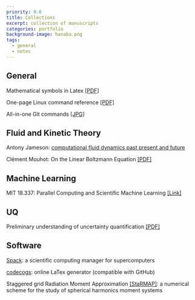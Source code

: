 ```yaml
---
priority: 0.6
title: Collections
excerpt: collection of manuscripts
categories: portfolio
background-image: hanaba.png
tags:
  - general
  - notes
---
```


## General

Mathematical symbols in Latex [[PDF]](https://tbxiao.github.io/documents//latex-math.pdf)

One-page Linux command reference [[PDF]](https://files.fosswire.com/2007/08/fwunixref.pdf)

All-in-one Git commands [[JPG]](https://tbxiao.github.io/img//git.jpg)

## Fluid and Kinetic Theory

Antony Jameson: [computational fluid dynamics past present and future](https://tbxiao.github.io/documents//jameson-cfd.pdf)

Clément Mouhot: On the Linear Boltzmann Equation [[PDF]](https://cmouhot.files.wordpress.com/2010/01/chapter4.pdf)

## Machine Learning

MIT 18.337: Parallel Computing and Scientific Machine Learning [[Link]](https://mitmath.github.io/18337/)

## UQ

Preliminary understanding of uncertainty quantification [[PDF]](https://tbxiao.github.io/documents//understand-uq.pdf)

## Software

[Spack](https://spack.io/): a scientific computing manager for supercomputers

[codecogs](https://www.codecogs.com/latex/eqneditor.php): online LaTex generator (compatible with GitHub)

Staggered grid Radiation Moment Approximation [[StaRMAP]](https://www.math.temple.edu/~seibold/research/starmap/): a numerical scheme for the study of spherical harmonics moment systems

